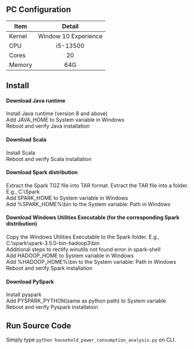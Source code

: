 ## PC Configuration
| Item | Detail |
| - | :---: |
| Kernel | Window 10 Experience |
| CPU | i5-13500 |
| Cores | 20 |
| Memory | 64G |

## Install
#### Download Java runtime
Install Java runtime (version 8 and above) <br>
Add JAVA_HOME to System variable in Windows <br>
Reboot and verify Java installation

#### Download Scala
Install Scala <br>
Reboot and verify Scala installation 

#### Download Spark distribution
Extract the Spark TGZ file into TAR format. Extract the TAR file into a folder. E.g., C:\Spark \
Add SPARK_HOME to System variable in Windows \
Add %SPARK_HOME%\bin to the System variable: Path in Windows 

#### Download Windows Utilities Executable (for the corresponding Spark distribution)
Copy the Windows Utilities Executable to the Spark folder. E.g., C:\spark\spark-3.5.0-bin-hadoop3\bin \
Additional steps to rectify winutils not found error in spark-shell \
Add HADOOP_HOME to System variable in Windows \
Add %HADOOP_HOME%\bin to the System variable: Path in Windows \
Reboot and verify Spark installation 

#### Download PySpark
Install pyspark \
Add PYSPARK_PYTHON(same as python path) to System variable \
Reboot and verify Pyspark installation

## Run Source Code
Simply type `python household_power_consumption_analysis.py` on CLI.
